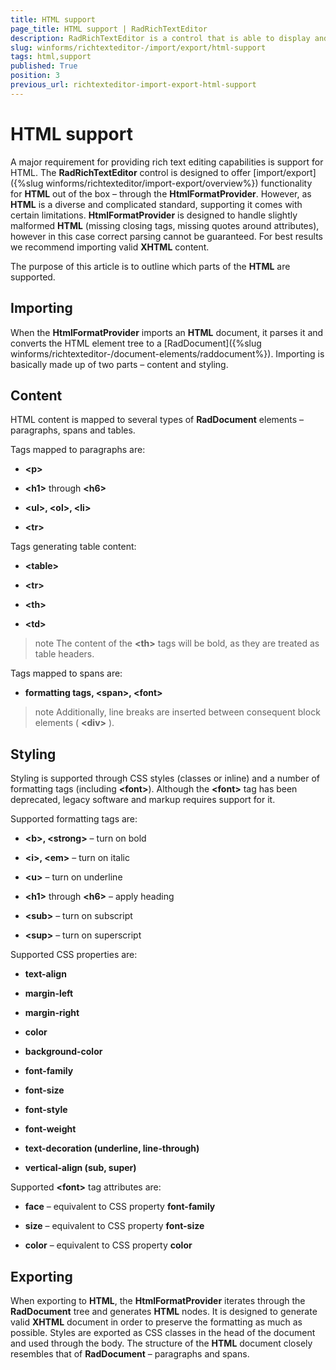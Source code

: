 ```yaml
---
title: HTML support
page_title: HTML support | RadRichTextEditor
description: RadRichTextEditor is a control that is able to display and edit rich-text content including formatted text arranged in pages, paragraphs, spans (runs), tables, etc.
slug: winforms/richtexteditor-/import/export/html-support
tags: html,support
published: True
position: 3
previous_url: richtexteditor-import-export-html-support
---
```


# HTML support

A major requirement for providing rich text editing capabilities is support for HTML. The __RadRichTextEditor__ control is designed to offer [import/export]({%slug winforms/richtexteditor/import-export/overview%}) functionality for __HTML__ out of the box – through the __HtmlFormatProvider__. However, as __HTML__ is a diverse and complicated standard, supporting it comes with certain limitations. __HtmlFormatProvider__ is designed to handle slightly malformed __HTML__ (missing closing tags, missing quotes around attributes), however in this case correct parsing cannot be guaranteed. For best results we recommend importing valid __XHTML__ content.
      
The purpose of this article is to outline which parts of the __HTML__ are supported.
      
## Importing

When the __HtmlFormatProvider__ imports an __HTML__ document, it parses it and converts the HTML element tree to a [RadDocument]({%slug winforms/richtexteditor-/document-elements/raddocument%}). Importing is basically made up of two parts – content and styling.
        
## Content

HTML content is mapped to several types of __RadDocument__ elements – paragraphs, spans and tables.
        
Tags mapped to paragraphs are:
        
* __\<p\>__

* __\<h1\>__ through __\<h6\>__

* __\<ul\>, \<ol\>, \<li\>__

* __\<tr\>__

Tags generating table content:
        
* __\<table\>__

* __\<tr\>__

* __\<th\>__

* __\<td\>__

>note The content of the __\<th\>__ tags will be bold, as they are treated as table headers.
>

Tags mapped to spans are:
        
* __formatting tags, \<span\>, \<font\>__

>note Additionally, line breaks are inserted between consequent block elements ( __\<div\>__ ).
>

## Styling

Styling is supported through CSS styles (classes or inline) and a number of formatting tags (including __\<font\>__). Although the __\<font\>__ tag has been deprecated, legacy software and markup requires support for it.
        
Supported formatting tags are:        

* __\<b\>, \<strong\>__ – turn on bold
            
* __\<i\>, \<em\>__ – turn on italic
            
* __\<u\>__ – turn on underline
            
* __\<h1\>__ through __\<h6\>__ – apply heading
            
* __\<sub\>__ – turn on subscript
            
* __\<sup\>__ – turn on superscript
            
Supported CSS properties are:
        
* __text-align__

* __margin-left__

* __margin-right__

* __color__

* __background-color__

* __font-family__

* __font-size__

* __font-style__

* __font-weight__

* __text-decoration (underline, line-through)__

* __vertical-align (sub, super)__

Supported __\<font\>__ tag attributes are:
        
* __face__ – equivalent to CSS property __font-family__

* __size__ – equivalent to CSS property __font-size__

* __color__ – equivalent to CSS property __color__

## Exporting

When exporting to __HTML__, the __HtmlFormatProvider__ iterates through the __RadDocument__ tree and generates __HTML__ nodes. It is designed to generate valid __XHTML__ document in order to preserve the formatting as much as possible. Styles are exported as CSS classes in the head of the document and used through the body. The structure of the __HTML__ document closely resembles that of __RadDocument__ – paragraphs and spans.
        
